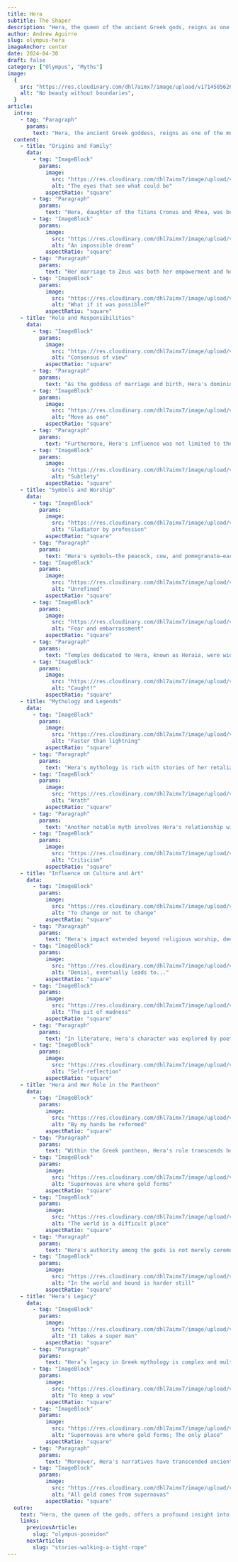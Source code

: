 ```yaml
---
title: Hera
subtitle: The Shaper
description: "Hera, the queen of the ancient Greek gods, reigns as one of the most compelling figures in mythology. Married to Zeus, the king of the gods, she is a deity associated with marriage and childbirth, embodying the ideals and challenges of wedded life in ancient times. Hera's character is complex, blending nurturing qualities with a fierce protective instinct, often leading her into conflicts with Zeus’ numerous lovers and their offspring."
author: Andrew Aguirre
slug: olympus-hera
imageAnchor: center
date: 2024-04-30
draft: false
category: ["Olympus", "Myths"]
image:
  {
    src: "https://res.cloudinary.com/dhl7aimx7/image/upload/v1714505626/001_q29ipx.webp",
    alt: "No beauty without boundaries",
  }
article:
  intro:
    - tag: "Paragraph"
      params:
        text: "Hera, the ancient Greek goddess, reigns as one of the most significant figures in Greek mythology, embodying the ideals of marriage and family. As the wife of Zeus, the king of the gods, Hera's narratives are infused with her roles as a spouse and mother, as well as her notorious jealousy and vindictiveness towards her husband's numerous lovers and illegitimate offspring. Her character and myths encapsulate the complexities and dualities of her nature, illustrating both her nurturing aspects and her capacity for relentless revenge."
  content:
    - title: "Origins and Family"
      data:
        - tag: "ImageBlock"
          params:
            image:
              src: "https://res.cloudinary.com/dhl7aimx7/image/upload/v1714505626/002_eacudq.webp"
              alt: "The eyes that see what could be"
            aspectRatio: "square"
        - tag: "Paragraph"
          params:
            text: "Hera, daughter of the Titans Cronus and Rhea, was born into a family of notable divinity and power. Alongside her siblings Zeus, Poseidon, Hades, Demeter, and Hestia, Hera's early life was marked by turmoil and cosmic struggle, which culminated in the overthrow of Cronus. The overthrow not only ushered in the reign of Zeus but also established Hera as a pivotal figure in the Olympian order, where she would soon become the queen of the gods."
        - tag: "ImageBlock"
          params:
            image:
              src: "https://res.cloudinary.com/dhl7aimx7/image/upload/v1714505626/003_erb5gf.webp"
              alt: "An impossible dream"
            aspectRatio: "square"
        - tag: "Paragraph"
          params:
            text: "Her marriage to Zeus was both her empowerment and her perennial source of strife. As Zeus's consort, Hera occupied a prestigious yet challenging position. She bore Zeus several children, including Ares, the god of war; Hephaestus, the god of blacksmiths; and Hebe, the goddess of youth. Despite her significant role as the matriarch of the gods, Hera's relationship with Zeus was perpetually strained by his infidelities, which shaped much of her mythological narrative."
        - tag: "ImageBlock"
          params:
            image:
              src: "https://res.cloudinary.com/dhl7aimx7/image/upload/v1714505626/004_w79sy6.webp"
              alt: "What if it was possible?"
            aspectRatio: "square"
    - title: "Role and Responsibilities"
      data:
        - tag: "ImageBlock"
          params:
            image:
              src: "https://res.cloudinary.com/dhl7aimx7/image/upload/v1714505626/005_ipmjyv.webp"
              alt: "Consensus of view"
            aspectRatio: "square"
        - tag: "Paragraph"
          params:
            text: "As the goddess of marriage and birth, Hera's dominion extended over the most fundamental aspects of human life. She was revered across the Greek world as a protector of women, particularly married women, overseeing their marital rites and guarding them through the childbirth process. This role made her an essential deity in the daily lives of ancient Greeks, who sought her blessings for a harmonious and prosperous family life."
        - tag: "ImageBlock"
          params:
            image:
              src: "https://res.cloudinary.com/dhl7aimx7/image/upload/v1714505626/006_nwl8sk.webp"
              alt: "Move as one"
            aspectRatio: "square"
        - tag: "Paragraph"
          params:
            text: "Furthermore, Hera's influence was not limited to the private sphere. She was often involved in divine politics and battles, actively participating in the decisions of the gods on Mount Olympus. Her strategic thinking and formidable presence in myths like the Trojan War, where she sided against Paris for snubbing her in the judgment of the golden apple, highlight her as a force of authority and vengeance."
        - tag: "ImageBlock"
          params:
            image:
              src: "https://res.cloudinary.com/dhl7aimx7/image/upload/v1714505626/007_iolpvm.webp"
              alt: "Subtlety"
            aspectRatio: "square"
    - title: "Symbols and Worship"
      data:
        - tag: "ImageBlock"
          params:
            image:
              src: "https://res.cloudinary.com/dhl7aimx7/image/upload/v1714505626/008_ew1pmd.webp"
              alt: "Gladiator by profession"
            aspectRatio: "square"
        - tag: "Paragraph"
          params:
            text: "Hera's symbols—the peacock, cow, and pomegranate—each narrate aspects of her divine personality and influence. The peacock, with its eyespots, was believed to symbolize the watchfulness of Hera, always keeping an eye on Zeus and his escapades. The cow represents her nurturing and maternal nature, while the pomegranate, often associated with fertility, underscores her connection to marriage and childbirth."
        - tag: "ImageBlock"
          params:
            image:
              src: "https://res.cloudinary.com/dhl7aimx7/image/upload/v1714505626/009_m8jprf.webp"
              alt: "Unrefined"
            aspectRatio: "square"
        - tag: "ImageBlock"
          params:
            image:
              src: "https://res.cloudinary.com/dhl7aimx7/image/upload/v1714505626/010_g1bxvp.webp"
              alt: "Fear and embarrassment"
            aspectRatio: "square"
        - tag: "Paragraph"
          params:
            text: "Temples dedicated to Hera, known as Heraia, were widespread in Greece, with the most famous being in Samos and Argos. These temples served as centers of worship and celebration, particularly for women. The Heraia festivals, primarily celebrated by women, included various rituals and competitions, showcasing Hera's significant societal role and the reverence afforded to her by the ancient Greeks."
        - tag: "ImageBlock"
          params:
            image:
              src: "https://res.cloudinary.com/dhl7aimx7/image/upload/v1714505627/011_vp8cyb.webp"
              alt: "Caught!"
            aspectRatio: "square"
    - title: "Mythology and Legends"
      data:
        - tag: "ImageBlock"
          params:
            image:
              src: "https://res.cloudinary.com/dhl7aimx7/image/upload/v1714505626/012_zpebnd.webp"
              alt: "Faster than lightning"
            aspectRatio: "square"
        - tag: "Paragraph"
          params:
            text: "Hera's mythology is rich with stories of her retaliation against Zeus’s lovers and their offspring. One of the most famous tales is that of Hercules, Zeus’s son by the mortal woman Alcmene. Hera's jealousy drove her to torment Hercules throughout his life, including instigating the madness that led him to kill his wife and children—a tragic event that resulted in his twelve labors."
        - tag: "ImageBlock"
          params:
            image:
              src: "https://res.cloudinary.com/dhl7aimx7/image/upload/v1714505627/013_t4mqhk.webp"
              alt: "Wrath"
            aspectRatio: "square"
        - tag: "Paragraph"
          params:
            text: "Another notable myth involves Hera's relationship with Io, a mortal priestess of Hera whom Zeus coveted. To protect Io from Hera’s wrath, Zeus transformed her into a cow. However, Hera was not deceived and placed Io under the watchful guard of a hundred-eyed giant, Argus. This story not only emphasizes Hera's relentless pursuit of vengeance but also her deep involvement in the affairs of gods and mortals alike."
        - tag: "ImageBlock"
          params:
            image:
              src: "https://res.cloudinary.com/dhl7aimx7/image/upload/v1714505630/014_smvzhc.webp"
              alt: "Criticism"
            aspectRatio: "square"
    - title: "Influence on Culture and Art"
      data:
        - tag: "ImageBlock"
          params:
            image:
              src: "https://res.cloudinary.com/dhl7aimx7/image/upload/v1714505627/015_vds5ac.webp"
              alt: "To change or not to change"
            aspectRatio: "square"
        - tag: "Paragraph"
          params:
            text: "Hera's impact extended beyond religious worship, deeply influencing Greek culture and art. She was a common subject in classical art, often depicted as a regal and matronly figure, embodying the ideal of womanhood and royalty. Her portrayals in pottery, sculptures, and in the frescoes of ancient buildings often emphasize her majesty and beauty, juxtaposed with her stern and formidable demeanor."
        - tag: "ImageBlock"
          params:
            image:
              src: "https://res.cloudinary.com/dhl7aimx7/image/upload/v1714505627/016_hcm32g.webp"
              alt: "Denial, eventually leads to..."
            aspectRatio: "square"
        - tag: "ImageBlock"
          params:
            image:
              src: "https://res.cloudinary.com/dhl7aimx7/image/upload/v1714505627/017_jvlsen.webp"
              alt: "The pit of madness"
            aspectRatio: "square"
        - tag: "Paragraph"
          params:
            text: "In literature, Hera's character was explored by poets and playwrights who depicted her complex personality and divine responsibilities. Works such as Homer’s 'Iliad' portray her strategic nature and involvement in divine politics, while Hesiod's 'Theogony' focuses on her familial roles and the lineage of the gods, cementing her status as a multidimensional character in Greek mythology."
        - tag: "ImageBlock"
          params:
            image:
              src: "https://res.cloudinary.com/dhl7aimx7/image/upload/v1714505627/018_ghtc3p.webp"
              alt: "Self-reflection"
            aspectRatio: "square"
    - title: "Hera and Her Role in the Pantheon"
      data:
        - tag: "ImageBlock"
          params:
            image:
              src: "https://res.cloudinary.com/dhl7aimx7/image/upload/v1714505627/019_cemn7q.webp"
              alt: "By my hands be reformed"
            aspectRatio: "square"
        - tag: "Paragraph"
          params:
            text: "Within the Greek pantheon, Hera's role transcends her identity as the goddess of marriage and childbirth, positioning her as a pivotal figure in divine politics and governance. Her influence on Mount Olympus is substantial, often serving as a counterbalance to Zeus's will. Despite her tumultuous marriage, Hera's interactions with other gods and goddesses showcase her diplomatic skills and her ability to forge alliances that bolster her position and influence the outcomes of divine debates and battles."
        - tag: "ImageBlock"
          params:
            image:
              src: "https://res.cloudinary.com/dhl7aimx7/image/upload/v1714505627/020_odjvgb.webp"
              alt: "Supernovas are where gold forms"
            aspectRatio: "square"
        - tag: "ImageBlock"
          params:
            image:
              src: "https://res.cloudinary.com/dhl7aimx7/image/upload/v1714505628/021_fvsqle.webp"
              alt: "The world is a difficult place"
            aspectRatio: "square"
        - tag: "Paragraph"
          params:
            text: "Hera's authority among the gods is not merely ceremonial. She is involved in several major divine conflicts and narratives, asserting her power and interests decisively. For example, during the Trojan War, she manipulated events behind the scenes to sway the battle in favor of the Greeks, showcasing her strategic acumen. Additionally, her relationships with her children, such as Ares and Hephaestus, further reflect her role as a matriarch who shapes the actions and fates of other deities. This aspect of Hera illustrates the multifaceted nature of her power, portraying her as a goddess who is deeply woven into the fabric of Olympian politics and family dynamics."
        - tag: "ImageBlock"
          params:
            image:
              src: "https://res.cloudinary.com/dhl7aimx7/image/upload/v1714505628/022_xkfadv.webp"
              alt: "In the world and bound is harder still"
            aspectRatio: "square"
    - title: "Hera's Legacy"
      data:
        - tag: "ImageBlock"
          params:
            image:
              src: "https://res.cloudinary.com/dhl7aimx7/image/upload/v1714505628/023_sa41th.webp"
              alt: "It takes a super man"
            aspectRatio: "square"
        - tag: "Paragraph"
          params:
            text: "Hera’s legacy in Greek mythology is complex and multifaceted, embodying the archetypal tensions between loyalty and retribution. As a goddess who fiercely defended the sanctity of marriage, Hera's actions, though often harsh, reflect the high value placed on marital fidelity in ancient Greek society. Her relentless pursuit of vengeance against Zeus's paramours and their children illustrates the potentially destructive consequences of infidelity, underscoring her role as a guardian of marital vows and familial order. This aspect of Hera serves as a stark reminder of the importance of respect and loyalty within the bonds of marriage."
        - tag: "ImageBlock"
          params:
            image:
              src: "https://res.cloudinary.com/dhl7aimx7/image/upload/v1714505628/024_dj1snz.webp"
              alt: "To keep a vow"
            aspectRatio: "square"
        - tag: "ImageBlock"
          params:
            image:
              src: "https://res.cloudinary.com/dhl7aimx7/image/upload/v1714505628/025_rfxfj0.webp"
              alt: "Supernovas are where gold forms; The only place"
            aspectRatio: "square"
        - tag: "Paragraph"
          params:
            text: "Moreover, Hera's narratives have transcended ancient mythology to influence modern interpretations of family dynamics, power, and the role of women in society. Her character challenges the notions of passive femininity, portraying instead a figure of authority and power, who, despite her often punitive measures, fundamentally seeks respect and adherence to the values she upholds. Through her stories, Hera has become a symbol of the struggle for respect and acknowledgment in the face of betrayal, resonating with audiences across centuries as a figure of both reverence and fear."
        - tag: "ImageBlock"
          params:
            image:
              src: "https://res.cloudinary.com/dhl7aimx7/image/upload/v1714505628/026_vw3qeu.webp"
              alt: "All gold comes from supernovas"
            aspectRatio: "square"
  outro:
    text: "Hera, the queen of the gods, offers a profound insight into the ancient Greek understanding of the divine feminine, marriage, and the intricate dynamics of family and power. Her myths, which blend tenderness with vengeance, not only entertained but also imparted moral lessons on the consequences of unfaithfulness and the respect due to marriage vows. As we explore Hera’s stories, we gain a deeper appreciation for her role in Greek mythology, where she stands as a pillar of strength, loyalty, and determination against adversity."
    links:
      previousArticle:
        slug: "olympus-poseidon"
      nextArticle:
        slug: "stories-walking-a-tight-rope"
---
```

